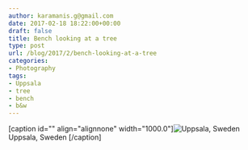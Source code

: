 ```yaml
---
author: karamanis.g@gmail.com
date: 2017-02-18 18:22:00+00:00
draft: false
title: Bench looking at a tree
type: post
url: /blog/2017/2/bench-looking-at-a-tree
categories:
- Photography
tags:
- Uppsala
- tree
- bench
- b&w
---
```


[caption id="" align="alignnone" width="1000.0"]![ Uppsala, Sweden ](/images/2017-02-18-20172bench-looking-at-a-tree/image-asset.jpeg)
 Uppsala, Sweden [/caption]
